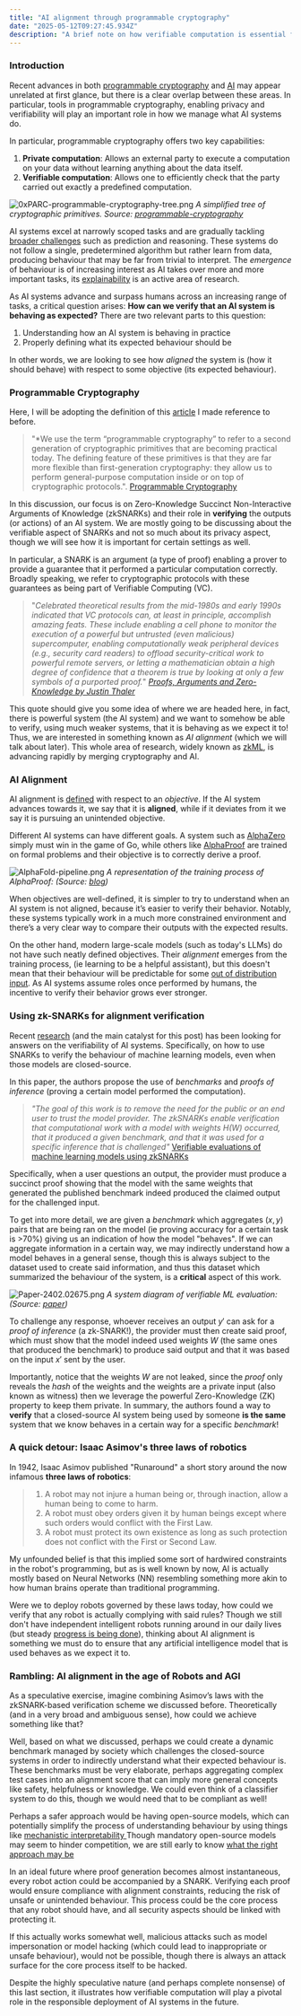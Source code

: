 ```yaml
---  
title: "AI alignment through programmable cryptography"
date: "2025-05-12T09:27:45.934Z"  
description: "A brief note on how verifiable computation is essential for future AI systems"
---
```


### Introduction
Recent advances in both [programmable cryptography](https://0xparc.org/blog/programmable-cryptography-1) and [AI](https://ourworldindata.org/grapher/test-scores-ai-capabilities-relative-human-performance) may appear unrelated at first glance, but there is a clear overlap between these areas. In particular, tools in programmable cryptography, enabling privacy and verifiability will play an important role in how we manage what AI systems do.

In particular, programmable cryptography offers two key capabilities:

1. **Private computation**: Allows an external party to execute a computation on your data without learning anything about the data itself.
2. **Verifiable computation**: Allows one to efficiently check that the party carried out exactly a predefined computation.


![0xPARC-programmable-cryptography-tree.png](0xPARC-programmable-cryptography-tree.png)
*A simplified tree of cryptographic primitives. Source: [programmable-cryptography](https://0xparc.org/blog/programmable-cryptography-1)*

AI systems excel at narrowly scoped tasks and are gradually tackling [broader challenges](https://contextual.ai/blog/plotting-progress-in-ai/) such as prediction and reasoning. These systems do not follow a single, predetermined algorithm but rather learn from data, producing behaviour that may be far from trivial to interpret. The _emergence_ of behaviour is of increasing interest as AI takes over more and more important tasks, its [explainability](https://www.ibm.com/think/topics/explainable-ai) is an active area of research. 

As AI systems advance and surpass humans across an increasing range of tasks, a critical question arises: **How can we verify that an AI system is behaving as expected?**
There are two relevant parts to this question:
1) Understanding how an AI system is behaving in practice
2) Properly defining what its expected behaviour should be

In other words, we are looking to see how _aligned_ the system is (how it should behave) with respect to some objective (its expected behaviour).

### Programmable Cryptography
Here, I will be adopting the definition of this [article](https://0xparc.org/blog/programmable-cryptography-1) I made reference to before.

>"*We use the term “programmable cryptography” to refer to a second generation of cryptographic primitives that are becoming practical today. The defining feature of these primitives is that they are far more flexible than first-generation cryptography: they allow us to perform general-purpose computation inside or on top of cryptographic protocols.". [Programmable Cryptography](https://0xparc.org/blog/programmable-cryptography-1)

In this discussion, our focus is on Zero-Knowledge Succinct Non-Interactive Arguments of Knowledge (zkSNARKs) and their role in **verifying** the outputs (or actions) of an AI system. We are mostly going to be discussing about the verifiable aspect of SNARKs and not so much about its privacy aspect, though we will see how it is important for certain settings as well.

In particular, a SNARK is an argument (a type of proof) enabling a prover to provide a guarantee that it performed a particular computation correctly. Broadly speaking, we refer to cryptographic protocols with these guarantees as being part of Verifiable Computing (VC).

>"*Celebrated theoretical results from the mid-1980s and early 1990s indicated that VC protocols can, at least in principle, accomplish amazing feats. These include enabling a cell phone to monitor the execution of a powerful but untrusted (even malicious) supercomputer, enabling computationally weak peripheral devices (e.g., security card readers) to offload security-critical work to powerful remote servers, or letting a mathematician obtain a high degree of confidence that a theorem is true by looking at only a few symbols of a purported proof.*" *[Proofs, Arguments and Zero-Knowledge by Justin Thaler](https://people.cs.georgetown.edu/jthaler/ProofsArgsAndZK.pdf)*

This quote should give you some idea of where we are headed here, in fact, there is powerful system (the AI system) and we want to somehow be able to verify, using much weaker systems, that it is behaving as we expect it to!
Thus, we are interested in something known as *AI alignment* (which we will talk about later). This whole area of research, widely known as [zkML](https://opengradient.medium.com/a-gentle-introduction-to-zkml-8049a0e10a04), is advancing rapidly by merging cryptography and AI.

### AI Alignment
AI alignment is [defined](https://www.amazon.com/Artificial-Intelligence-A-Modern-Approach/dp/0134610997) with respect to an _objective_. If the AI system advances towards it, we say that it is **aligned**, while if it deviates from it we say it is pursuing an unintended objective.

Different AI systems can have different goals. A system such as [AlphaZero](https://deepmind.google/discover/blog/alphazero-shedding-new-light-on-chess-shogi-and-go/) simply must win in the game of Go, while others like [AlphaProof](https://deepmind.google/discover/blog/ai-solves-imo-problems-at-silver-medal-level/) are trained on formal problems and their objective is to correctly derive a proof.

![AlphaFold-pipeline.png](AlphaFold-pipeline.png)
*A representation of the training process of AlphaProof: (Source: [blog](https://deepmind.google/discover/blog/ai-solves-imo-problems-at-silver-medal-level/))*

When objectives are well-defined, it is simpler to try to understand when an AI system is not aligned, because it’s easier to verify their behavior. Notably, these systems typically work in a much more constrained environment and there’s a very clear way to compare their outputs with the expected results.

On the other hand, modern large-scale models (such as today's LLMs) do not have such neatly defined objectives. Their _alignment_ emerges from the training process, (ie learning to be a helpful assistant), but this doesn't mean that their behaviour will be predictable for some [out of distribution input](https://www.holisticai.com/red-teaming/chatgpt-4-5-jailbreaking-red-teaming). As AI systems assume roles once performed by humans, the incentive to verify their behavior grows ever stronger.

### Using zk-SNARKs for alignment verification
Recent [research](https://arxiv.org/pdf/2402.02675) (and the main catalyst for this post) has been looking for answers on the verifiability of AI systems. Specifically, on how to use SNARKs to verify the behaviour of machine learning models, even when those models are closed-source.

In this paper, the authors propose the use of *benchmarks* and *proofs of inference* (proving a certain model performed the computation).

>*"The goal of this work is to remove the need for the public or an end user to trust the model provider. The zkSNARKs enable verification that computational work with a model with weights $H(W)$ occurred, that it produced a given benchmark, and that it was used for a specific inference that is challenged"* [Verifiable evaluations of machine learning models using zkSNARKs](https://arxiv.org/pdf/2402.02675)

Specifically, when a user questions an output, the provider must produce a succinct proof showing that the model with the same weights that generated the published benchmark indeed produced the claimed output for the challenged input.

To get into more detail, we are given a *benchmark* which aggregates $(x, y)$ pairs that are being ran on the model (ie proving accuracy for a certain task is >70%) giving us an indication of how the model "behaves". If we can aggregate information in a certain way, we may indirectly understand how a model behaves in a general sense, though this is always subject to the dataset used to create said information, and thus this dataset which summarized the behaviour of the system, is a **critical** aspect of this work.

![Paper-2402.02675.png](Paper-2402.02675.png)
*A system diagram of verifiable ML evaluation: (Source: [paper](https://arxiv.org/pdf/2402.02675))*

To challenge any response, whoever receives an output $y'$ can ask for a *proof of inference* (a zk-SNARK!), the provider must then create said proof, which must show that the model indeed used weights $W$ (the same ones that produced the benchmark) to produce said output and that it was based on the input $x'$ sent by the user.

Importantly, notice that the weights $W$ are not leaked, since the *proof* only reveals the *hash* of the weights and the weights are a private input (also known as witness) then we leverage the powerful Zero-Knowledge (ZK) property to keep them private. In summary, the authors found a way to **verify** that a closed-source AI system being used by someone **is the same** system that we know behaves in a certain way for a specific *benchmark*!

### A quick detour: Isaac Asimov's three laws of robotics
In 1942, Isaac Asimov published "Runaround" a short story around the now infamous **three laws of robotics**:

>1. A robot may not injure a human being or, through inaction, allow a human being to come to harm.
>2. A robot must obey orders given it by human beings except where such orders would conflict with the First Law.
>3. A robot must protect its own existence as long as such protection does not conflict with the First or Second Law.

My unfounded belief is that this implied some sort of hardwired constraints in the robot's programming, but as is well known by now, AI is actually mostly based on Neural Networks (NN) resembling something more akin to how human brains operate than traditional programming.

Were we to deploy robots governed by these laws today, how could we verify that any robot is actually complying with said rules? Though we still don't have independent intelligent robots running around in our daily lives (but steady [progress is being done](https://youtu.be/I44_zbEwz_w?si=dSXjHNys9-CBQoAZ)), thinking about AI alignment is something we must do to ensure that any artificial intelligence model that is used behaves as we expect it to.

### Rambling: AI alignment in the age of Robots and AGI
As a speculative exercise, imagine combining Asimov’s laws with the zkSNARK-based verification scheme we discussed before. Theoretically (and in a very broad and ambiguous sense), how could we achieve something like that?

Well, based on what we discussed, perhaps we could create a dynamic benchmark managed by society which challenges the closed-source systems in order to indirectly understand what their expected behaviour is. These benchmarks must be very elaborate, perhaps aggregating complex test cases into an alignment score that can imply more general concepts like safety, helpfulness or knowledge. We could even think of a classifier system to do this, though we would need that to be compliant as well!

Perhaps a safer approach would be having open-source models, which can potentially simplify the process of understanding behaviour by using things like [mechanistic interpretability ](https://www.transformer-circuits.pub/2022/mech-interp-essay)Though mandatory open-source models may seem to hinder competition, we are still early to know [what the right approach may be](https://about.fb.com/news/2024/07/open-source-ai-is-the-path-forward/) 

In an ideal future where proof generation becomes almost instantaneous, every robot action could be accompanied by a SNARK. Verifying each proof would ensure compliance with alignment constraints, reducing the risk of unsafe or unintended behaviour. This process could be the core process that any robot should have, and all security aspects should be linked with protecting it.

If this actually works somewhat well, malicious attacks such as model impersonation or model hacking (which could lead to inappropriate or unsafe behaviour), would not be possible, though there is always an attack surface for the core process itself to be hacked.

Despite the highly speculative nature (and perhaps complete nonsense) of this last section, it illustrates how verifiable computation will play a pivotal role in the responsible deployment of AI systems in the future.